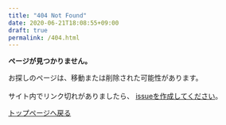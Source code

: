 ```yaml
---
title: "404 Not Found"
date: 2020-06-21T18:08:55+09:00
draft: true
permalink: /404.html
---
```


**ページが見つかりません。**

お探しのページは、移動または削除された可能性があります。<br>  
サイト内でリンク切れがありましたら、
[issueを作成してください](https://github.com/terminal98/doc.t98.info/issues/new?labels=bug)。

[トップページへ戻る](/)
